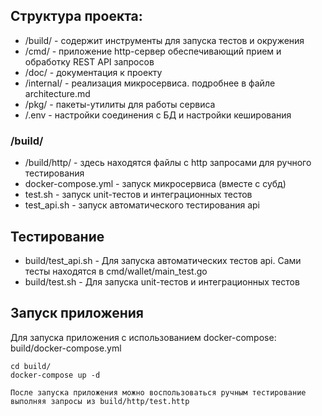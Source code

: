 ## Структура проекта:

* /build/ - содержит инструменты для запуска тестов и окружения
* /cmd/ - приложение http-сервер обеспечивающий прием и обработку REST API запросов
* /doc/ - документация к проекту
* /internal/ - реализация микросервиса. подробнее в файле architecture.md
* /pkg/ - пакеты-утилиты для работы сервиса
* /.env - настройки соединения с БД и настройки кеширования

### /build/
* /build/http/ - здесь находятся файлы с http запросами для ручного тестирования
* docker-compose.yml - запуск микросервиса (вместе с субд)
* test.sh - запуск unit-тестов и интеграционных тестов
* test_api.sh - запуск автоматического тестирования api

## Тестирование
* build/test_api.sh - Для запуска автоматических тестов api. Сами тесты находятся в cmd/wallet/main_test.go  
* build/test.sh - Для запуска unit-тестов и интеграционных тестов

## Запуск приложения
Для запуска приложения с использованием docker-compose: build/docker-compose.yml
```shell
cd build/
docker-compose up -d
```

`После запуска приложения можно воспользоваться ручным тестирование выполняя запросы из build/http/test.http`
